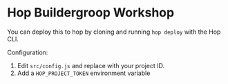 # Hop Buildergroop Workshop

You can deploy this to hop by cloning and running `hop deploy` with the Hop CLI.

Configuration:
1. Edit `src/config.js` and replace with your project ID.
2. Add a `HOP_PROJECT_TOKEN` environment variable
